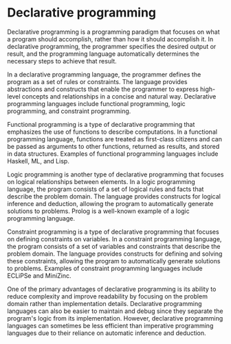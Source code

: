 # Declarative programming

Declarative programming is a programming paradigm that focuses on what a program should accomplish, rather than how it should accomplish it. In declarative programming, the programmer specifies the desired output or result, and the programming language automatically determines the necessary steps to achieve that result.

In a declarative programming language, the programmer defines the program as a set of rules or constraints. The language provides abstractions and constructs that enable the programmer to express high-level concepts and relationships in a concise and natural way. Declarative programming languages include functional programming, logic programming, and constraint programming.

Functional programming is a type of declarative programming that emphasizes the use of functions to describe computations. In a functional programming language, functions are treated as first-class citizens and can be passed as arguments to other functions, returned as results, and stored in data structures. Examples of functional programming languages include Haskell, ML, and Lisp.

Logic programming is another type of declarative programming that focuses on logical relationships between elements. In a logic programming language, the program consists of a set of logical rules and facts that describe the problem domain. The language provides constructs for logical inference and deduction, allowing the program to automatically generate solutions to problems. Prolog is a well-known example of a logic programming language.

Constraint programming is a type of declarative programming that focuses on defining constraints on variables. In a constraint programming language, the program consists of a set of variables and constraints that describe the problem domain. The language provides constructs for defining and solving these constraints, allowing the program to automatically generate solutions to problems. Examples of constraint programming languages include ECLiPSe and MiniZinc.

One of the primary advantages of declarative programming is its ability to reduce complexity and improve readability by focusing on the problem domain rather than implementation details. Declarative programming languages can also be easier to maintain and debug since they separate the program's logic from its implementation. However, declarative programming languages can sometimes be less efficient than imperative programming languages due to their reliance on automatic inference and deduction.
